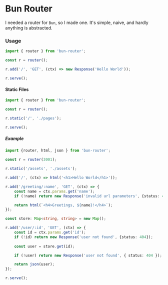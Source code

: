# Bun Router

I needed a router for `Bun`, so I made one. It's simple, naive, and hardly anything is abstracted. 

### Usage
```typescript
import { router } from 'bun-router';

const r = router();

r.add('/', 'GET', (ctx) => new Response('Hello World'));

r.serve();
```
#### Static Files
```typescript
import { router } from 'bun-router';

const r = router();

r.static('/', './pages');

r.serve();
```

##### Example
```typescript
import {router, html, json } from 'bun-router';

const r = router(3001);

r.static('/assets', './assets');

r.add('/', (ctx) => html('<h1>Hello World</h1>'));

r.add('/greeting/:name', 'GET', (ctx) => {
    const name = ctx.params.get('name');
    if (!name) return new Response('invalid url parameters', {status: 400});

    return html(`<h4>Greetings, ${name}!</h4>`);
});

const store: Map<string, string> = new Map();

r.add('/user/:id', 'GET', (ctx) => {
    const id = ctx.params.get('id');
    if (!id) return new Response('user not found', {status: 404});
    
    const user = store.get(id);

    if (!user) return new Response('user not found', { status: 404 });

    return json(user);
});

r.serve();
```